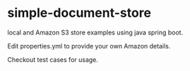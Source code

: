 # simple-document-store
local and Amazon S3 store examples using java spring boot.

Edit properties.yml to provide your own Amazon details.

Checkout test cases for usage.